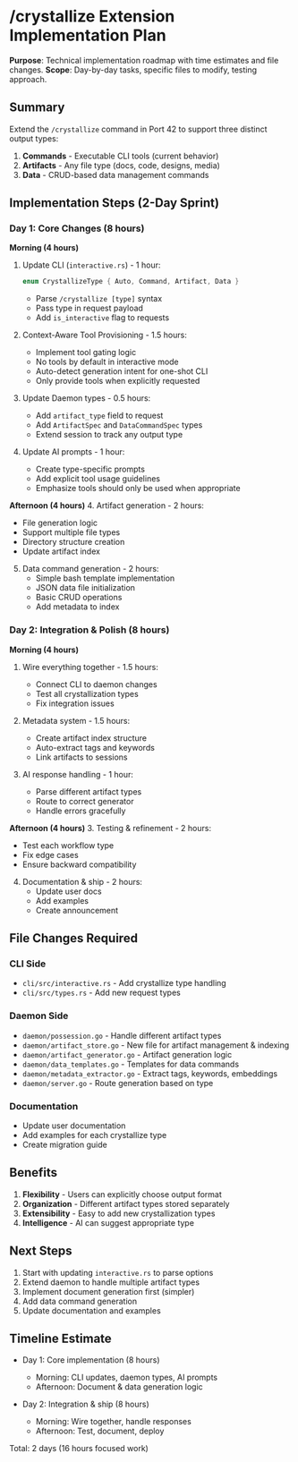# /crystallize Extension Implementation Plan

**Purpose**: Technical implementation roadmap with time estimates and file changes.
**Scope**: Day-by-day tasks, specific files to modify, testing approach.

## Summary

Extend the `/crystallize` command in Port 42 to support three distinct output types:
1. **Commands** - Executable CLI tools (current behavior)
2. **Artifacts** - Any file type (docs, code, designs, media)
3. **Data** - CRUD-based data management commands

## Implementation Steps (2-Day Sprint)

### Day 1: Core Changes (8 hours)

**Morning (4 hours)**
1. Update CLI (`interactive.rs`) - 1 hour:
   ```rust
   enum CrystallizeType { Auto, Command, Artifact, Data }
   ```
   - Parse `/crystallize [type]` syntax
   - Pass type in request payload
   - Add `is_interactive` flag to requests

2. Context-Aware Tool Provisioning - 1.5 hours:
   - Implement tool gating logic
   - No tools by default in interactive mode
   - Auto-detect generation intent for one-shot CLI
   - Only provide tools when explicitly requested

3. Update Daemon types - 0.5 hours:
   - Add `artifact_type` field to request
   - Add `ArtifactSpec` and `DataCommandSpec` types
   - Extend session to track any output type

4. Update AI prompts - 1 hour:
   - Create type-specific prompts
   - Add explicit tool usage guidelines
   - Emphasize tools should only be used when appropriate

**Afternoon (4 hours)**
4. Artifact generation - 2 hours:
   - File generation logic
   - Support multiple file types
   - Directory structure creation
   - Update artifact index

5. Data command generation - 2 hours:
   - Simple bash template implementation
   - JSON data file initialization
   - Basic CRUD operations
   - Add metadata to index

### Day 2: Integration & Polish (8 hours)

**Morning (4 hours)**
1. Wire everything together - 1.5 hours:
   - Connect CLI to daemon changes
   - Test all crystallization types
   - Fix integration issues

2. Metadata system - 1.5 hours:
   - Create artifact index structure
   - Auto-extract tags and keywords
   - Link artifacts to sessions

3. AI response handling - 1 hour:
   - Parse different artifact types
   - Route to correct generator
   - Handle errors gracefully

**Afternoon (4 hours)**
3. Testing & refinement - 2 hours:
   - Test each workflow type
   - Fix edge cases
   - Ensure backward compatibility

4. Documentation & ship - 2 hours:
   - Update user docs
   - Add examples
   - Create announcement

## File Changes Required

### CLI Side
- `cli/src/interactive.rs` - Add crystallize type handling
- `cli/src/types.rs` - Add new request types

### Daemon Side
- `daemon/possession.go` - Handle different artifact types
- `daemon/artifact_store.go` - New file for artifact management & indexing
- `daemon/artifact_generator.go` - Artifact generation logic
- `daemon/data_templates.go` - Templates for data commands
- `daemon/metadata_extractor.go` - Extract tags, keywords, embeddings
- `daemon/server.go` - Route generation based on type

### Documentation
- Update user documentation
- Add examples for each crystallize type
- Create migration guide

## Benefits

1. **Flexibility** - Users can explicitly choose output format
2. **Organization** - Different artifact types stored separately
3. **Extensibility** - Easy to add new crystallization types
4. **Intelligence** - AI can suggest appropriate type

## Next Steps

1. Start with updating `interactive.rs` to parse options
2. Extend daemon to handle multiple artifact types
3. Implement document generation first (simpler)
4. Add data command generation
5. Update documentation and examples

## Timeline Estimate

- Day 1: Core implementation (8 hours)
  - Morning: CLI updates, daemon types, AI prompts
  - Afternoon: Document & data generation logic
  
- Day 2: Integration & ship (8 hours)
  - Morning: Wire together, handle responses
  - Afternoon: Test, document, deploy

Total: 2 days (16 hours focused work)
